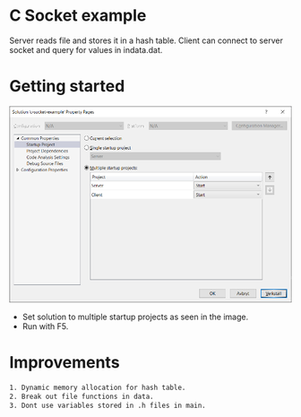 # C Socket example
Server reads file and stores it in a hash table.
Client can connect to server socket and query for values in indata.dat.


# Getting started
![Screenshot](_img/solution_props.png "solution_props")

* Set solution to multiple startup projects as seen in the image.
* Run with F5.


# Improvements
```
1. Dynamic memory allocation for hash table.
2. Break out file functions in data.
3. Dont use variables stored in .h files in main.
```
